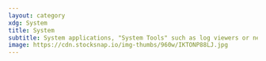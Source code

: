 ```yaml
---
layout: category
xdg: System
title: System
subtitle: System applications, "System Tools" such as log viewers or network monitors
image: https://cdn.stocksnap.io/img-thumbs/960w/IKTONP88LJ.jpg
---
```

